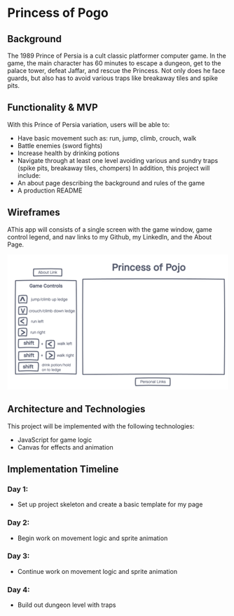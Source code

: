 # Princess of Pogo

<!-- [Live Demo]() -->

## Background

The 1989 Prince of Persia is a cult classic platformer computer game. In the game, the main character has 60 minutes to escape a dungeon, get to the palace tower, defeat Jaffar, and rescue the Princess. Not only does he face guards, but also has to avoid various traps like breakaway tiles and spike pits.

## Functionality & MVP

With this Prince of Persia variation, users will be able to:
* Have basic movement such as: run, jump, climb, crouch, walk
* Battle enemies (sword fights)
* Increase health by drinking potions
* Navigate through at least one level avoiding various and sundry traps (spike pits, breakaway tiles, chompers)
In addition, this project will include:
* An about page describing the background and rules of the game
* A production README


## Wireframes

AThis app will consists of a single screen with the game window, game control legend, and nav links to my Github, my LinkedIn, and the About Page.

![wireframes](wireframes.png)

 ## Architecture and Technologies

This project will be implemented with the following technologies:
* JavaScript for game logic
* Canvas for effects and animation

 ## Implementation Timeline

### Day 1:
* Set up project skeleton and create a basic template for my page
### Day 2:
* Begin work on movement logic and sprite animation
### Day 3:
* Continue work on movement logic and sprite animation
### Day 4:
* Build out dungeon level with traps
